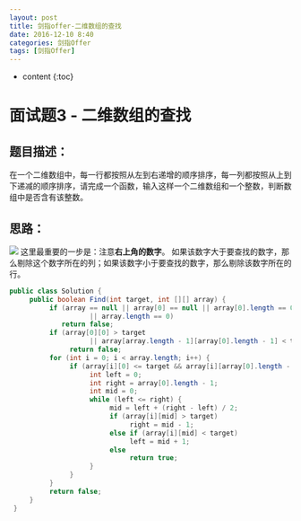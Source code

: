 ```yaml
---
layout: post
title: 剑指offer-二维数组的查找
date: 2016-12-10 8:40
categories: 剑指Offer
tags: [剑指Offer]
---
```


* content
{:toc}
# 面试题3 - 二维数组的查找  

## 题目描述：
在一个二维数组中，每一行都按照从左到右递增的顺序排序，每一列都按照从上到下递减的顺序排序，请完成一个函数，输入这样一个二维数组和一个整数，判断数组中是否含有该整数。

## 思路：
![](http://i.imgur.com/jH8PhWV.jpg)
这里最重要的一步是：注意**右上角的数字**。
如果该数字大于要查找的数字，那么剔除这个数字所在的列；如果该数字小于要查找的数字，那么剔除该数字所在的行。

```java
public class Solution {
     public boolean Find(int target, int [][] array) {
          if (array == null || array[0] == null || array[0].length == 0
                    || array.length == 0)
             return false;
          if (array[0][0] > target
                    || array[array.length - 1][array[0].length - 1] < target)
               return false;
          for (int i = 0; i < array.length; i++) {
               if (array[i][0] <= target && array[i][array[0].length - 1] >= target) {
                    int left = 0;
                    int right = array[0].length - 1;
                    int mid = 0;
                    while (left <= right) {
                         mid = left + (right - left) / 2;
                         if (array[i][mid] > target)
                              right = mid - 1;
                         else if (array[i][mid] < target)
                              left = mid + 1;
                         else
                              return true;
                    }
               }
          }
          return false;
     }
 }

```